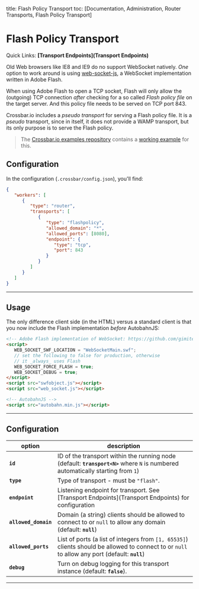 title: Flash Policy Transport
toc: [Documentation, Administration, Router Transports, Flash Policy Transport]

# Flash Policy Transport

Quick Links: **[Transport Endpoints](Transport Endpoints)**

Old Web browsers like IE8 and IE9 do no support WebSocket natively. *One* option to work around is using [web-socket-js](https://github.com/gimite/web-socket-js), a WebSocket implementation written in Adobe Flash.

When using Adobe Flash to open a TCP socket, Flash will only allow the (outgoing) TCP connection *after* checking for a so called *Flash policy file* on the target server. And this policy file needs to be served on TCP port 843.

Crossbar.io includes a *pseudo transport* for serving a Flash policy file. It is a *pseudo* transport, since in itself, it does not provide a WAMP transport, but its only purpose is to serve the Flash policy.

> The [Crossbar.io examples repository](https://github.com/crossbario/crossbarexamples) contains a [working example](https://github.com/crossbario/crossbarexamples/tree/master/flash) for this.

## Configuration

In the configuration (`.crossbar/config.json`), you'll find:

```json
{
   "workers": [
      {
         "type": "router",
         "transports": [
            {
               "type": "flashpolicy",
               "allowed_domain": "*",
               "allowed_ports": [8080],
               "endpoint": {
                  "type": "tcp",
                  "port": 843
               }
            }
         ]
      }
   ]
}
```

---

## Usage

The only difference client side (in the HTML) versus a standard client is that you now include the Flash implementation *before* AutobahnJS:

```html
<!-- Adobe Flash implementation of WebSocket: https://github.com/gimite/web-socket-js -->
<script>
   WEB_SOCKET_SWF_LOCATION = "WebSocketMain.swf";
   // set the following to false for production, otherwise
   // it _always_ uses Flash
   WEB_SOCKET_FORCE_FLASH = true;
   WEB_SOCKET_DEBUG = true;
</script>
<script src="swfobject.js"></script>
<script src="web_socket.js"></script>

<!-- AutobahnJS -->
<script src="autobahn.min.js"></script>
```

---

## Configuration

option | description
---|---
**`id`** | ID of the transport within the running node (default: **`transport<N>`** where `N` is numbered automatically starting from `1`)
**`type`** | Type of transport - must be `"flash"`.
**`endpoint`** | Listening endpoint for transport. See [Transport Endpoints](Transport Endpoints) for configuration
**`allowed_domain`** | Domain (a string) clients should be allowed to connect to or `null` to allow any domain (default: **`null`**)
**`allowed_ports`** | List of ports (a list of integers from `[1, 65535]`) clients should be allowed to connect to or `null` to allow any port (default: **`null`**)
**`debug`** | Turn on debug logging for this transport instance (default: **`false`**).

---
